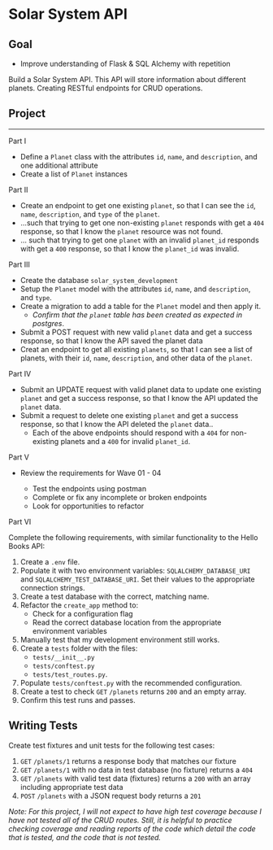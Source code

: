 # Solar System API

## Goal


* Improve understanding of Flask & SQL Alchemy with repetition

Build a Solar System API. This API will store information about different planets.
Creating RESTful endpoints for CRUD operations.

## Project  
---  

Part I  

* Define a `Planet` class with the attributes `id`, `name`, and `description`, and one additional attribute
* Create a list of `Planet` instances  

Part II  

* Create an endpoint to get one existing `planet`, so that I can see the `id`, `name`, `description`, and `type` of the `planet`.
* ...such that trying to get one non-existing `planet` responds with get a `404` response, so that I know the `planet` resource was not found.
* ... such that trying to get one `planet` with an invalid `planet_id` responds with get a `400` response, so that I know the `planet_id` was invalid.  

Part III  

* Create the database `solar_system_development`
* Setup the `Planet` model with the attributes `id`, `name`, and `description`, and `type`.
* Create a migration to add a table for the `Planet` model and then apply it. 
    * *Confirm that the `planet` table has been created as expected in postgres*.
* Submit a POST request with new valid `planet` data and get a success response, so that I know the API saved the planet data
* Creat an endpoint to get all existing `planets`, so that I can see a list of planets, with their `id`, `name`, `description`, and other data of the `planet`.  

Part IV  
 
* Submit an UPDATE request with valid planet data to update one existing `planet` and get a success response, so that I know the API updated the `planet` data.
* Submit a request to delete one existing `planet` and get a success response, so that I know the API deleted the `planet` data..
    * Each of the above endpoints should respond with a `404` for non-existing planets and a `400` for invalid `planet_id`.  

Part V  

* Review the requirements for Wave 01 - 04  

    * Test the endpoints using postman
    * Complete or fix any incomplete or broken endpoints
    * Look for opportunities to refactor  

Part VI  

Complete the following requirements, with similar functionality to the Hello Books API:

1. Create a `.env` file.
1. Populate it with two environment variables: `SQLALCHEMY_DATABASE_URI` and `SQLALCHEMY_TEST_DATABASE_URI`. Set their values to the appropriate connection strings.
1. Create a test database with the correct, matching name.
1. Refactor the `create_app` method to:
   * Check for a configuration flag
   * Read the correct database location from the appropriate environment variables
1. Manually test that my development environment still works.
1. Create a `tests` folder with the files:
    -  `tests/__init__.py`
    -  `tests/conftest.py`
    -  `tests/test_routes.py`.
1. Populate `tests/conftest.py` with the recommended configuration.
1. Create a test to check `GET` `/planets` returns `200` and an empty array.
1. Confirm this test runs and passes.

## Writing Tests

Create test fixtures and unit tests for the following test cases:

1. `GET` `/planets/1` returns a response body that matches our fixture
2. `GET` `/planets/1` with no data in test database (no fixture) returns a `404`
3. `GET` `/planets` with valid test data (fixtures) returns a `200` with an array including appropriate test data
4. `POST` `/planets` with a JSON request body returns a `201`  


*Note: For this project, I will not expect to have high test coverage because I have not tested all of the CRUD routes. Still, it is helpful to practice checking coverage and reading reports of the code which detail the code that is tested, and the code that is not tested.*



